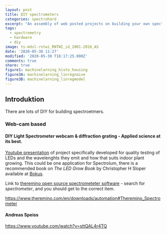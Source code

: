 ```yaml
---
layout: post
title: DIY spectrometers
categories: spectrohard
excerpt: "An assembly of web posted projects on building your own spectrometer"
tags:
  - spectrometry
  - hardware
  - diy
image: ts-mdsl-rntwi_RNTWI_id_2001-2016_AS
date: '2020-05-30 11:27'
modified: '2020-05-30 T18:17:25.000Z'
comments: true
share: true
figure1: machinelarning_histo_housing
figure3A: machinelarning_linregnaive
figure3B: machinelarning_linregmodel
---
```


## Introduktion

There are lots of DIY for building spectroetmers.

### Web-cam based

#### DIY Light Spectrometer  webcam & diffraction grating - Applied science at its best.

[Youtube presentation]() of project specifically developed for quality testing of LEDs and the wavelenghts they emit and how that suits indoor plant growing. This could be one application for Spectrolum, there is a recommended book on _The LED Grow Book_ by Christopher H Sloper available at [Bokus](https://www.bokus.com/bok/9781544698489/the-led-grow-book-second-edition-the-way-to-grow/).

Link to [theremino open source spectrometeter software](https://www.theremino.com/en/downloads/automation) - search for _spectrometer_, and you should get to the correct item.

https://www.theremino.com/en/downloads/automation#Theremino_Spectrometer


#### Andreas Speiss

https://www.youtube.com/watch?v=sttQAL4r4TQ
